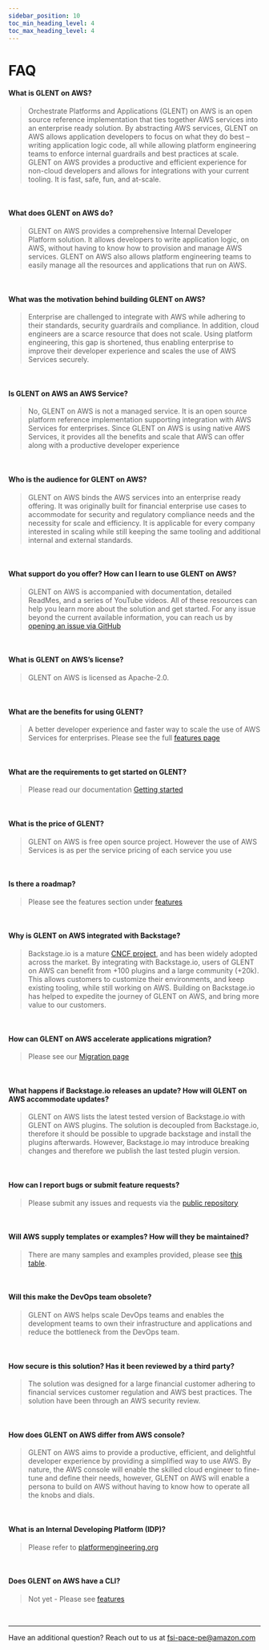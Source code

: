 ```yaml
---
sidebar_position: 10
toc_min_heading_level: 4
toc_max_heading_level: 4
---
```


# FAQ

#### What is GLENT on AWS?
> 
> Orchestrate Platforms and Applications (GLENT) on AWS is an open source reference implementation that ties together AWS services into an enterprise ready solution. By abstracting AWS services, GLENT on AWS allows application developers to focus on what they do best – writing application logic code, all while allowing platform engineering teams to enforce internal guardrails and best practices at scale. GLENT on AWS provides a productive and efficient experience for non-cloud developers and allows for integrations with your current tooling. It is fast, safe, fun, and at-scale.
<br/>

#### What does GLENT on AWS do?
> 
> GLENT on AWS provides a comprehensive Internal Developer Platform solution. It allows developers to write application logic, on AWS, without having to know how to provision and manage AWS services. GLENT on AWS also allows platform engineering teams to easily manage all the resources and applications that run on AWS.
<br/>

#### What was the motivation behind building GLENT on AWS?
> 
> Enterprise are challenged to integrate with AWS while adhering to their standards, security guardrails and compliance. In addition, cloud engineers are a scarce resource that does not scale. Using platform engineering, this gap is shortened, thus enabling enterprise to improve their developer experience and scales the use of AWS Services securely.
<br/>

#### Is GLENT on AWS an AWS Service?
> 
> No, GLENT on AWS is not a managed service. It is an open source platform reference implementation supporting integration with AWS Services for enterprises. Since GLENT on AWS is using native AWS Services, it provides all the benefits and scale that AWS can offer along with a productive developer experience
<br/>

#### Who is the audience for GLENT on AWS?
> 
> GLENT on AWS binds the AWS services into an enterprise ready offering. It was originally built for financial enterprise use cases to accommodate for security and regulatory compliance needs and the necessity for scale and efficiency. It is applicable for every company interested in scaling while still keeping the same tooling and additional internal and external standards.
<br/>

#### What support do you offer? How can I learn to use GLENT on AWS?
> 
> GLENT on AWS is accompanied with documentation, detailed ReadMes, and a series of YouTube videos. All of these resources can help you learn more about the solution and get started. For any issue beyond the current available information, you can reach us by [opening an issue via GitHub](https://github.com/kozmoai/kozmo-deploy-aws/issues)
<br/>

#### What is GLENT on AWS’s license?
> 
> GLENT on AWS is licensed as Apache-2.0.
<br/>


#### What are the benefits for using GLENT?
> 
> A better developer experience and faster way to scale the use of AWS Services for enterprises. Please see the full [features page](features.md)
<br/>

#### What are the requirements to get started on GLENT?
> 
> Please read our documentation [Getting started](getting-started/deploy-the-platform.md)
<br/>

#### What is the price of GLENT?
> 
> GLENT on AWS is free open source project. However the use of AWS Services is as per the service pricing of each service you use
<br/>


#### Is there a roadmap?
> 
> Please see the features section under [features](features.md)

<br/>

#### Why is GLENT on AWS integrated with Backstage?
> 
> Backstage.io is a mature [CNCF project](https://www.cncf.io/projects/backstage/), and has been widely adopted across the market. By integrating with Backstage.io, users of GLENT on AWS can benefit from +100 plugins and a large community (+20k). This allows customers to customize their environments, and keep existing tooling, while still working on AWS. Building on Backstage.io has helped to expedite the journey of GLENT on AWS, and bring more value to our customers.
<br/>

#### How can GLENT on AWS accelerate applications migration?
> 
> Please see our [Migration page](migrations/overview.md) 
<br/>


#### What happens if Backstage.io releases an update? How will GLENT on AWS accommodate updates?
> 
> GLENT on AWS lists the latest tested version of Backstage.io with GLENT on AWS plugins. The solution is decoupled from Backstage.io, therefore it should be possible to upgrade backstage and install the plugins afterwards. However, Backstage.io may introduce breaking changes and therefore we publish the last tested plugin version.
<br/>

#### How can I report bugs or submit feature requests?
> 
> Please submit any issues and requests via the [public repository](https://github.com/kozmoai/kozmo-deploy-aws/issues)
<br/>

#### Will AWS supply templates or examples? How will they be maintained?
> 
> There are many samples and examples provided, please see [this table](features.md).
<br/>

#### Will this make the DevOps team obsolete?
> 
> GLENT on AWS helps scale DevOps teams and enables the development teams to own their infrastructure and applications and reduce the bottleneck from the DevOps team.
<br/>

#### How secure is this solution?  Has it been reviewed by a third party?
> 
> The solution was designed for a large financial customer adhering to financial services customer regulation and AWS best practices. The solution have been through an AWS security review.
<br/>


#### How does GLENT on AWS differ from AWS console?
> 
> GLENT on AWS aims to provide a productive, efficient, and delightful developer experience by providing a simplified way to use AWS. By nature, the AWS console will enable the skilled cloud engineer to fine-tune and define their needs, however, GLENT on AWS will enable a persona to build on AWS without having to know how to operate all the knobs and dials.
<br/>

#### What is an Internal Developing Platform (IDP)?
> 
> Please refer to [platformengineering.org](https://platformengineering.org/blog/internal-developer-platforms-from-idea-to-reality)
<br/>

#### Does GLENT on AWS have a CLI?
> 
> Not yet - Please see [features](features.md)
<br/>

---

Have an additional question? Reach out to us at fsi-pace-pe@amazon.com

